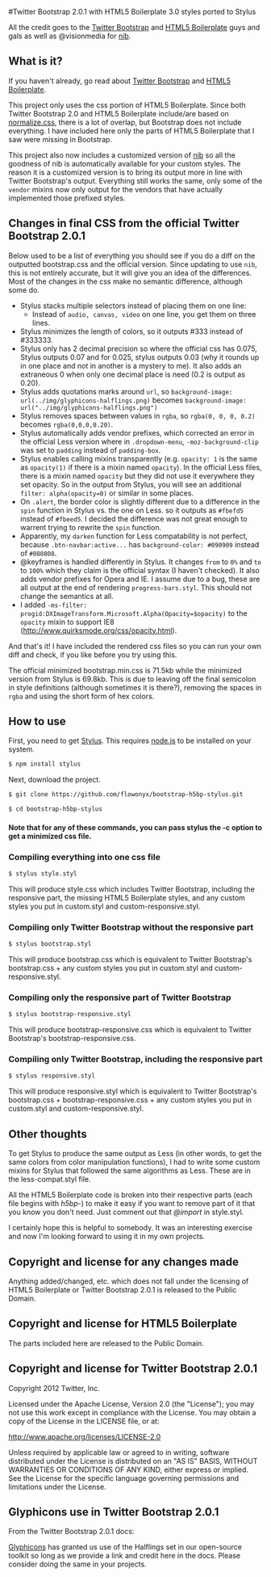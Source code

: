#Twitter Bootstrap 2.0.1 with HTML5 Boilerplate 3.0 styles ported to Stylus

All the credit goes to the [Twitter Bootstrap](https://github.com/twitter/bootstrap) and [HTML5 Boilerplate](https://github.com/h5bp/html5-boilerplate) guys and gals as well as @visionmedia for [nib](https://github.com/visionmedia/nib).

## What is it?

If you haven't already, go read about [Twitter Bootstrap](http://twitter.github.com/bootstrap/) and [HTML5 Boilerplate](http://html5boilerplate.com/).

This project only uses the css portion of HTML5 Boilerplate.  Since both Twitter Bootstrap 2.0 and HTML5 Boilerplate include/are based on [normalize.css](https://github.com/necolas/normalize.css/), there is a lot of overlap, but Bootstrap does not include everything.  I have included here only the parts of HTML5 Boilerplate that I saw were missing in Bootstrap.

This project also now includes a customized version of [nib](https://github.com/visionmedia/nib) so all the goodness of nib is automatically available for your custom styles.  The reason it is a customized version is to bring its output more in line with Twitter Bootstrap's output.  Everything still works the same, only some of the `vendor` mixins now only output for the vendors that have actually implemented those prefixed styles.

## Changes in final CSS from the official Twitter Bootstrap 2.0.1

Below used to be a list of everything you should see if you do a diff on the outputted bootstrap.css and the official version.  Since updating to use `nib`, this is not entirely accurate, but it will give you an idea of the differences.  Most of the changes in the css make no semantic difference, although some do.

* Stylus stacks multiple selectors instead of placing them on one line:
	* Instead of `audio, canvas, video` on one line, you get them on three lines.
* Stylus minimizes the length of colors, so it outputs #333 instead of #333333.
* Stylus only has 2 decimal precision so where the official css has 0.075, Stylus outputs 0.07 and for 0.025, stylus outputs 0.03 (why it rounds up in one place and not in another is a mystery to me).  It also adds an extraneous 0 when only one decimal place is need (0.2 is output as 0.20).
* Stylus adds quotations marks around `url`, so `background-image: url(../img/glyphicons-halflings.png)` becomes `background-image: url("../img/glyphicons-halflings.png")`
* Stylus removes spaces between values in `rgba`, so `rgba(0, 0, 0, 0.2)` becomes `rgba(0,0,0,0.20)`.
* Stylus automatically adds vendor prefixes, which corrected an error in the official Less version where in `.dropdown-menu`, `-moz-background-clip` was set to `padding` instead of `padding-box`.
* Stylus enables calling mixins transparently (e.g. `opacity: 1` is the same as `opacity(1)` if there is a mixin named `opacity`).  In the official Less files, there is a mixin named `opacity` but they did not use it everywhere they set opacity.  So in the output from Stylus, you will see an additional `filter: alpha(opacity=0)` or similar in some places.
* On `.alert`, the border color is slightly different due to a difference in the `spin` function in Stylus vs. the one on Less.  so it outputs as `#fbefd5` instead of `#fbeed5`.  I decided the difference was not great enough to warrent trying to rewrite the `spin` function.
* Apparently, my `darken` function for Less compatability is not perfect, because `.btn-navbar:active...` has `background-color: #090909` instead of `#080808`.
* @keyframes is handled differently in Stylus.  It changes `from` to `0%` and `to` to `100%` which they claim is the official syntax (I haven't checked).  It also adds vendor prefixes for Opera and IE.  I assume due to a bug, these are all output at the end of rendering `progress-bars.styl`.  This should not change the semantics at all.
* I added `-ms-filter: progid:DXImageTransform.Microsoft.Alpha(Opacity=$opacity)` to the `opacity` mixin to support IE8 (http://www.quirksmode.org/css/opacity.html).

And that's it!  I have included the rendered css files so you can run your own diff and check, if you like before you try using this.

The official minimized bootstrap.min.css is 71.5kb while the minimized version from Stylus is 69.8kb.  This is due to leaving off the final semicolon in style definitions (although sometimes it is there?), removing the spaces in `rgba` and using the short form of hex colors.

## How to use

First, you need to get [Stylus](http://learnboost.github.com/stylus/).  This requires [node.js](http://nodejs.org/) to be installed on your system.

```bash
$ npm install stylus
```

Next, download the project.

```bash
$ git clone https://github.com/flowonyx/bootstrap-h5bp-stylus.git
```

```bash
$ cd bootstrap-h5bp-stylus
```

#### Note that for any of these commands, you can pass stylus the -c option to get a minimized css file.

### Compiling everything into one css file
```bash
$ stylus style.styl
```
This will produce style.css which includes Twitter Bootstrap, including the responsive part, the missing HTML5 Boilerplate styles, and any custom styles you put in custom.styl and custom-responsive.styl.

### Compiling only Twitter Bootstrap without the responsive part
```bash
$ stylus bootstrap.styl
```
This will produce bootstrap.css which is equivalent to Twitter Bootstrap's bootstrap.css  + any custom styles you put in custom.styl and custom-responsive.styl.

### Compiling only the responsive part of Twitter Bootstrap
```bash
$ stylus bootstrap-responsive.styl
```
This will produce bootstrap-responsive.css which is equivalent to Twitter Bootstrap's bootstrap-responsive.css.

### Compiling only Twitter Bootstrap, including the responsive part
```bash
$ stylus responsive.styl
```
This will produce responsive.styl which is equivalent to Twitter Bootstrap's bootstrap.css + bootstrap-responsive.css + any custom styles you put in custom.styl and custom-responsive.styl.

## Other thoughts

To get Stylus to produce the same output as Less (in other words, to get the same colors from color manipulation functions), I had to write some custom mixins for Stylus that followed the same algorithms as Less.  These are in the less-compat.styl file.

All the HTML5 Boilerplate code is broken into their respective parts (each file begins with *h5bp-*) to make it easy if you want to remove part of it that you know you don't need.  Just comment out that *@import* in style.styl.

I certainly hope this is helpful to somebody.  It was an interesting exercise and now I'm looking forward to using it in my own projects.

Copyright and license for any changes made
------------------------------------------
Anything added/changed, etc. which does not fall under the licensing of HTML5 Boilerplate or Twitter Bootstrap 2.0.1 is released to the Public Domain.

Copyright and license for HTML5 Boilerplate
-------------------------------------------
The parts included here are released to the Public Domain.

Copyright and license for Twitter Bootstrap 2.0.1
-------------------------------------------------

Copyright 2012 Twitter, Inc.

Licensed under the Apache License, Version 2.0 (the "License");
you may not use this work except in compliance with the License.
You may obtain a copy of the License in the LICENSE file, or at:

   http://www.apache.org/licenses/LICENSE-2.0

Unless required by applicable law or agreed to in writing, software
distributed under the License is distributed on an "AS IS" BASIS,
WITHOUT WARRANTIES OR CONDITIONS OF ANY KIND, either express or implied.
See the License for the specific language governing permissions and
limitations under the License.

Glyphicons use in Twitter Bootstrap 2.0.1
-----------------------------------------

From the Twitter Bootstrap 2.0.1 docs:

[Glyphicons](http://glyphicons.com/) has granted us use of the Halflings set in our open-source toolkit so long as we provide a link and credit here in the docs. Please consider doing the same in your projects.
